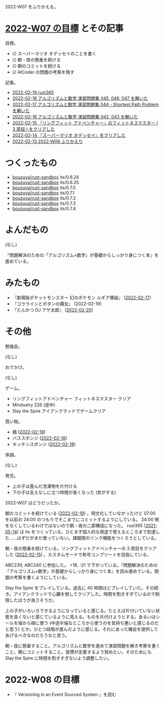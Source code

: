 2022-W07 をふりかえる。

# [2022-W07 の目標][2022-02-13] とその記事

目標。

- ☑ スーパーマリオ オデッセイのことを書く
- ☑ 朝・夜の懸垂を続ける
- ☑ 朝のコミットを続ける
- ☑ AtCoder の問題の考察を残す

記事。

- [2022-02-19 rust365][2022-02-19]
- [2022-02-18 アルゴリズムと数学 演習問題集 045, 046, 047 を解いた][2022-02-18]
- [2022-02-17 アルゴリズムと数学 演習問題集 044 - Shortest Path Problem を解いた][2022-02-17]
- [2022-02-16 アルゴリズムと数学 演習問題集 042, 043 を解いた][2022-02-16]
- [2022-02-15 『リングフィット アドベンチャー』のフィットネスマスター ( 3 周目 ) をクリアした][2022-02-15]
- [2022-02-14 『スーパーマリオ オデッセイ』をクリアした][2022-02-14]
- [2022-02-13 2022-W06 ふりかえり][2022-02-13]

# つくったもの

- [bouzuya/rust-sandbox] its/0.6.24
- [bouzuya/rust-sandbox] its/0.6.25
- [bouzuya/rust-sandbox] its/0.7.0
- [bouzuya/rust-sandbox] its/0.7.1
- [bouzuya/rust-sandbox] its/0.7.2
- [bouzuya/rust-sandbox] its/0.7.3
- [bouzuya/rust-sandbox] its/0.7.4

# よんだもの

(なし)

『問題解決のための「アルゴリズム×数学」が基礎からしっかり身につく本』を進めている。

# みたもの

- 『劇場版ポケットモンスター 幻のポケモン ルギア爆誕』 ([2022-02-17])
- 『コララインとボタンの魔女』 (2022-02-19)
- 『とんかつ DJ アゲ太郎』 ([2022-02-20])

# その他

勉強会。

(なし)

おでかけ。

(なし)

ゲーム。

- リングフィットアドベンチャー フィットネスマスター クリア
- Mindustry 226 (途中)
- Slay the Spire アイアンクラッドでゲームクリア

買い物。

- 鍋 ([2022-02-18])
- バススポンジ ([2022-02-18])
- キッチンスポンジ ([2022-02-18])

体調。

(なし)

育児。

- 上の子は畳んだ洗濯物を片付ける
- 下の子は支えなしに立つ時間が長くなった (気がする)

2022-W07 はどうだったか。

朝のコミットを続けている ([2022-02-19]) 。明文化していなかったけど 07:00 を以前の 24:00 のつもりでそこまでにコミットするようにしている。 24:00 側をなくしているわけではないので朝・夜の二部構成になった。 rust365 ([2021-05-14]) は its をつくっている。ひとまず個人的な用途で使えるところまで到達した……はずだがまだ使っていない。課題間のリンク機能をつくろうとしている。

朝・夜の懸垂を続けている。リングフィットアドベンチャーの 3 周目をクリアした ([2022-02-15]) 。カスタムモードで称号コンプリートを目指している。

ABC239, ABC240 に参加した。 +18, -21 で下がっている。『問題解決のための「アルゴリズム×数学」が基礎からしっかり身につく本』を読み進めている。問題の考察を書くようにしている。

Slay the Spire をプレイしている。過去に 40 時間ほどプレイしていた。その続き。アイアンクラッドで心臓を倒してクリアした。時間を割きすぎているので制限したほうが良さそうだ。

上の子がいろいろできるようになっていると感じる。たとえば片付いていない状態を良くないと感じているように見える。ものを片付けようとする。あるいはシールを端から順に使う (中途半端なところから使うのを気持ち悪いと感じるのだと思う) とか。ひとつ段階が進んだように感じる。それにあった機会を提供してあげるべきなのだろうなと思う。

朝・夜に懸垂すること。アルゴリズムと数学を進めて演習問題を解き考察を書くこと。朝にコミットすること。習慣が定着するよう努めたい。そのためにも Slay the Spire に時間を割きすぎないよう調整したい。

# 2022-W08 の目標

- 『 Versioning in an Event Sourced System 』を読む

[2021-05-14]: https://blog.bouzuya.net/2021/05/14/
[2022-02-13]: https://blog.bouzuya.net/2022/02/13/
[2022-02-14]: https://blog.bouzuya.net/2022/02/14/
[2022-02-15]: https://blog.bouzuya.net/2022/02/15/
[2022-02-16]: https://blog.bouzuya.net/2022/02/16/
[2022-02-17]: https://blog.bouzuya.net/2022/02/17/
[2022-02-18]: https://blog.bouzuya.net/2022/02/18/
[2022-02-19]: https://blog.bouzuya.net/2022/02/19/
[2022-02-20]: https://blog.bouzuya.net/2022/02/19/
[bouzuya/rust-sandbox]: https://github.com/bouzuya/rust-sandbox

